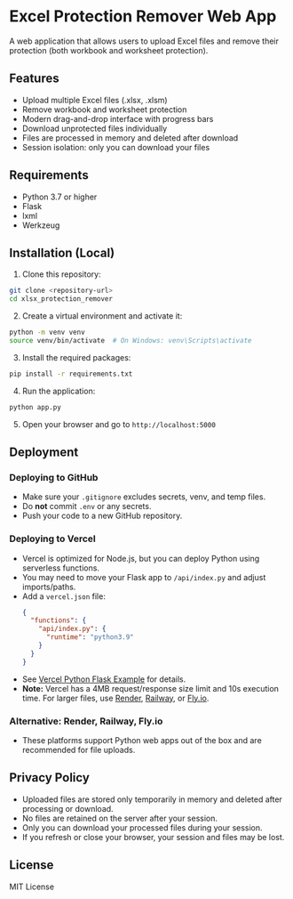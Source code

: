 # Excel Protection Remover Web App

A web application that allows users to upload Excel files and remove their protection (both workbook and worksheet protection).

## Features

- Upload multiple Excel files (.xlsx, .xlsm)
- Remove workbook and worksheet protection
- Modern drag-and-drop interface with progress bars
- Download unprotected files individually
- Files are processed in memory and deleted after download
- Session isolation: only you can download your files

## Requirements

- Python 3.7 or higher
- Flask
- lxml
- Werkzeug

## Installation (Local)

1. Clone this repository:
```bash
git clone <repository-url>
cd xlsx_protection_remover
```

2. Create a virtual environment and activate it:
```bash
python -m venv venv
source venv/bin/activate  # On Windows: venv\Scripts\activate
```

3. Install the required packages:
```bash
pip install -r requirements.txt
```

4. Run the application:
```bash
python app.py
```

5. Open your browser and go to `http://localhost:5000`

## Deployment

### Deploying to GitHub
- Make sure your `.gitignore` excludes secrets, venv, and temp files.
- Do **not** commit `.env` or any secrets.
- Push your code to a new GitHub repository.

### Deploying to Vercel
- Vercel is optimized for Node.js, but you can deploy Python using serverless functions.
- You may need to move your Flask app to `/api/index.py` and adjust imports/paths.
- Add a `vercel.json` file:
  ```json
  {
    "functions": {
      "api/index.py": {
        "runtime": "python3.9"
      }
    }
  }
  ```
- See [Vercel Python Flask Example](https://github.com/vercel/examples/tree/main/python/flask) for details.
- **Note:** Vercel has a 4MB request/response size limit and 10s execution time. For larger files, use [Render](https://render.com/), [Railway](https://railway.app/), or [Fly.io](https://fly.io/).

### Alternative: Render, Railway, Fly.io
- These platforms support Python web apps out of the box and are recommended for file uploads.

## Privacy Policy
- Uploaded files are stored only temporarily in memory and deleted after processing or download.
- No files are retained on the server after your session.
- Only you can download your processed files during your session.
- If you refresh or close your browser, your session and files may be lost.

## License

MIT License 